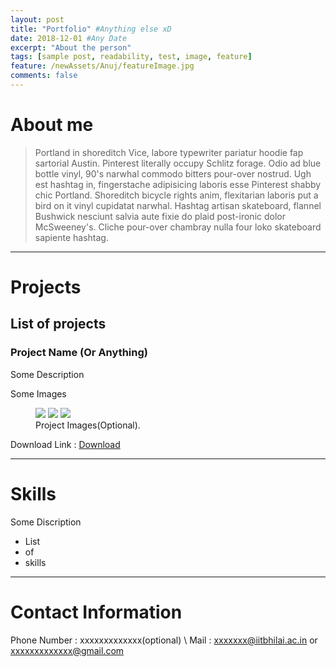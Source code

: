 ```yaml
---
layout: post
title: "Portfolio" #Anything else xD
date: 2018-12-01 #Any Date
excerpt: "About the person"
tags: [sample post, readability, test, image, feature]
feature: /newAssets/Anuj/featureImage.jpg
comments: false
---
```


# About me
>Portland in shoreditch Vice, labore typewriter pariatur hoodie fap sartorial Austin. Pinterest literally occupy Schlitz forage. Odio ad blue bottle vinyl, 90's narwhal commodo bitters pour-over nostrud. Ugh est hashtag in, fingerstache adipisicing laboris esse Pinterest shabby chic Portland. Shoreditch bicycle rights anim, flexitarian laboris put a bird on it vinyl cupidatat narwhal. Hashtag artisan skateboard, flannel Bushwick nesciunt salvia aute fixie do plaid post-ironic dolor McSweeney's. Cliche pour-over chambray nulla four loko skateboard sapiente hashtag.

---
# Projects

## List of projects
### Project Name (Or Anything)

Some Description

Some Images
<figure class="third">
	<img src="http://placehold.it/600x300.jpg">
	<img src="http://placehold.it/600x300.jpg">
	<img src="http://placehold.it/600x300.jpg">
	<figcaption>Project Images(Optional).</figcaption>
</figure>

Download Link :
<a href="PUT DOWNLOAD LINK HERE" target="_blank" title="Download Project" class="social-btn">
        <span class="term"><i class="fa fa-google-plus-square"></i> Download</span>
</a>

---
# Skills
Some Discription

- List
- of
- skills

---
# Contact Information

Phone Number : xxxxxxxxxxxxx(optional) \\
Mail : xxxxxxx@iitbhilai.ac.in or xxxxxxxxxxxxx@gmail.com

<a class="social-btn" href="https://twitter.com/PUT USERNAME HERE/" target="_blank" rel="noopener noreferrer"><i class="fa fa-fw fa-twitter-square"></i></a>
<a class="social-btn" href="https://github.com/PUT USERNAME HERE" target="_blank" rel="noopener noreferrer"><i class="fa fa-fw fa-github"></i></a>
<a class="social-btn" href="http://steamcommunity.com/id/PUT USERNAME HERE" target="_blank" rel="noopener noreferrer"><i class="fa fa-fw fa-steam-square"></i></a>
<a class="social-btn" href="mailto:PUT EMAIL HERE@gmail.com" target="_blank" rel="noopener noreferrer"><i class="fa fa-fw fa-envelope-square"></i></a>
